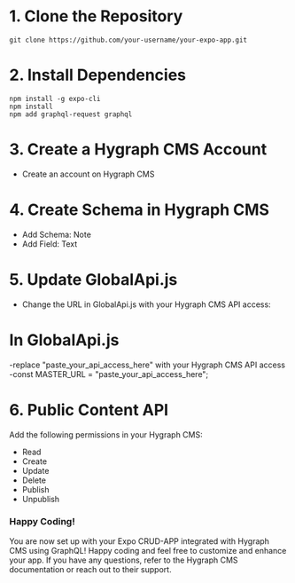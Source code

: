 # 1. Clone the Repository
    git clone https://github.com/your-username/your-expo-app.git

# 2. Install Dependencies
    npm install -g expo-cli
    npm install
    npm add graphql-request graphql

# 3. Create a Hygraph CMS Account
- Create an account on Hygraph CMS

# 4. Create Schema in Hygraph CMS
- Add Schema: Note
- Add Field: Text

# 5. Update GlobalApi.js
- Change the URL in GlobalApi.js with your Hygraph CMS API access:

# In GlobalApi.js
-replace "paste_your_api_access_here" with your Hygraph CMS API access
-const MASTER_URL = "paste_your_api_access_here";

# 6. Public Content API
 Add the following permissions in your Hygraph CMS:

- Read
- Create
- Update
- Delete
- Publish
- Unpublish

### Happy Coding!
 You are now set up with your Expo CRUD-APP integrated with Hygraph CMS using GraphQL!
 Happy coding and feel free to customize and enhance your app.
 If you have any questions, refer to the Hygraph CMS documentation or reach out to their support.



  
